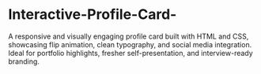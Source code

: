 # Interactive-Profile-Card-
A responsive and visually engaging profile card built with HTML and CSS, showcasing flip animation, clean typography, and social media integration. Ideal for portfolio highlights, fresher self-presentation, and interview-ready branding.
